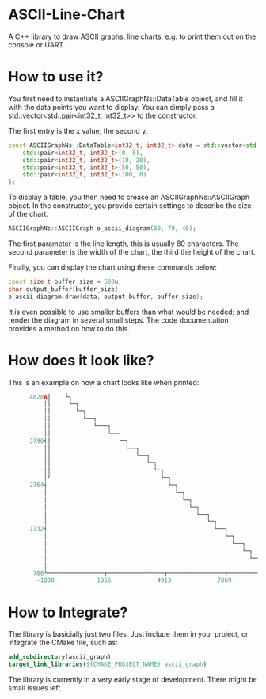 # ASCII-Line-Chart
A C++ library to draw ASCII graphs, line charts, e.g. to print them out on the console or UART.


# How to use it?

You first need to instantiate a ASCIIGraphNs::DataTable object, and fill it with the data points you want to display. You can simply pass a std::vector<std::pair<int32_t, int32_t>> to the constructor.

The first entry is the x value, the second y. 
```cpp
const ASCIIGraphNs::DataTable<int32_t, int32_t> data = std::vector<std::pair<int32_t, int32_t>> {
    std::pair<int32_t, int32_t>(0, 0),
    std::pair<int32_t, int32_t>(10, 20),
    std::pair<int32_t, int32_t>(50, 50),
    std::pair<int32_t, int32_t>(100, 0)
};
```

To display a table, you then need to crease an ASCIIGraphNs::ASCIIGraph object. In the constructor,
you provide certain settings to describe the size of the chart.

```cpp
ASCIIGraphNs::ASCIIGraph o_ascii_diagram(80, 70, 40);
```
The first parameter is the line length, this is usually 80 characters. The second parameter is the width of the chart, the third the height of the chart.

Finally, you can display the chart using these commands below:
```cpp
const size_t buffer_size = 500u;
char output_buffer[buffer_size];
o_ascii_diagram.draw(data, output_buffer, buffer_size);
```

It is even possible to use smaller buffers than what would be needed; and render the diagram in several
small steps. The code documentation provides a method on how to do this.

# How does it look like?


This is an example on how a chart looks like when printed:
```cpp
      4828A│    └┐                                                              
          ││     └─┐                                                            
          ││       └─┐                                                          
          ││         └──┐                                                       
          ││            └───┐                                                   
          ││                └──┐                                                
      3796┤│                   └─┐                                              
          ││                     └──┐                                           
          ││                        └──┐                                        
          ││                           └─┐                                      
          ││                             └─┐                                    
          │┘                               └─┐                                  
      2764┤                                  └─┐                                
          │                                    └─┐                              
          │                                      └─┐                            
          │                                        └─┐                          
          │                                          └──┐                       
          │                                             └─┐                     
      1732┤                                               └──┐                  
          │                                                  └─┐                
          │                                                    └──┐             
          │                                                       └─┐           
          │                                                         └─┐         
          │                                                           └─┐       
       700└────────────────┬────────────────┬────────────────┬────────────────┬>
        -1000            1956             4913             7869             10826
```

# How to Integrate?
The library is basicially just two files. Just include them in your project, or integrate the CMake file, such as:
```cmake
add_subdirectory(ascii_graph)
target_link_libraries(${CMAKE_PROJECT_NAME} ascii_graph)
```
The library is currently in a very early stage of development. There might be small issues left.

